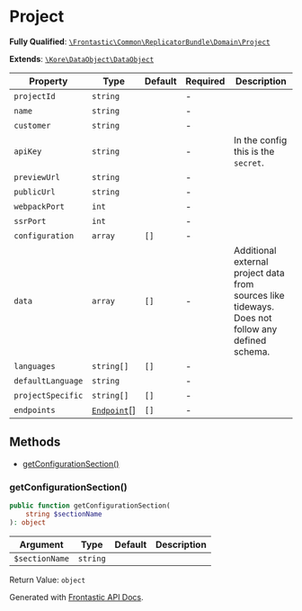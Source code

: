 #  Project

**Fully Qualified**: [`\Frontastic\Common\ReplicatorBundle\Domain\Project`](../../../../src/php/ReplicatorBundle/Domain/Project.php)

**Extends**: [`\Kore\DataObject\DataObject`](https://github.com/kore/DataObject)

Property|Type|Default|Required|Description
--------|----|-------|--------|-----------
`projectId` | `string` |  | - | 
`name` | `string` |  | - | 
`customer` | `string` |  | - | 
`apiKey` | `string` |  | - | In the config this is the `secret`.
`previewUrl` | `string` |  | - | 
`publicUrl` | `string` |  | - | 
`webpackPort` | `int` |  | - | 
`ssrPort` | `int` |  | - | 
`configuration` | `array` | `[]` | - | 
`data` | `array` | `[]` | - | Additional external project data from sources like tideways. Does not follow any defined schema.
`languages` | `string[]` | `[]` | - | 
`defaultLanguage` | `string` |  | - | 
`projectSpecific` | `string[]` | `[]` | - | 
`endpoints` | [`Endpoint`](Endpoint.md)[] | `[]` | - | 

## Methods

* [getConfigurationSection()](#getconfigurationsection)

### getConfigurationSection()

```php
public function getConfigurationSection(
    string $sectionName
): object
```

Argument|Type|Default|Description
--------|----|-------|-----------
`$sectionName`|`string`||

Return Value: `object`

Generated with [Frontastic API Docs](https://github.com/FrontasticGmbH/apidocs).
